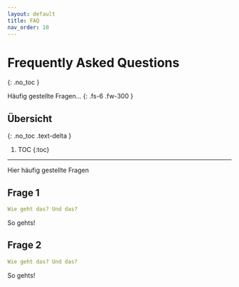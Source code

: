 ```yaml
---
layout: default
title: FAQ
nav_order: 10
---
```


# Frequently Asked Questions
{: .no_toc }


Häufig gestellte Fragen...
{: .fs-6 .fw-300 }

## Übersicht
{: .no_toc .text-delta }

1. TOC
{:toc}

---


Hier häufig gestellte Fragen

## Frage 1

```yaml
Wie geht das? Und das?
```

So gehts! 

## Frage 2

```yaml
Wie geht das? Und das?
```

So gehts! 